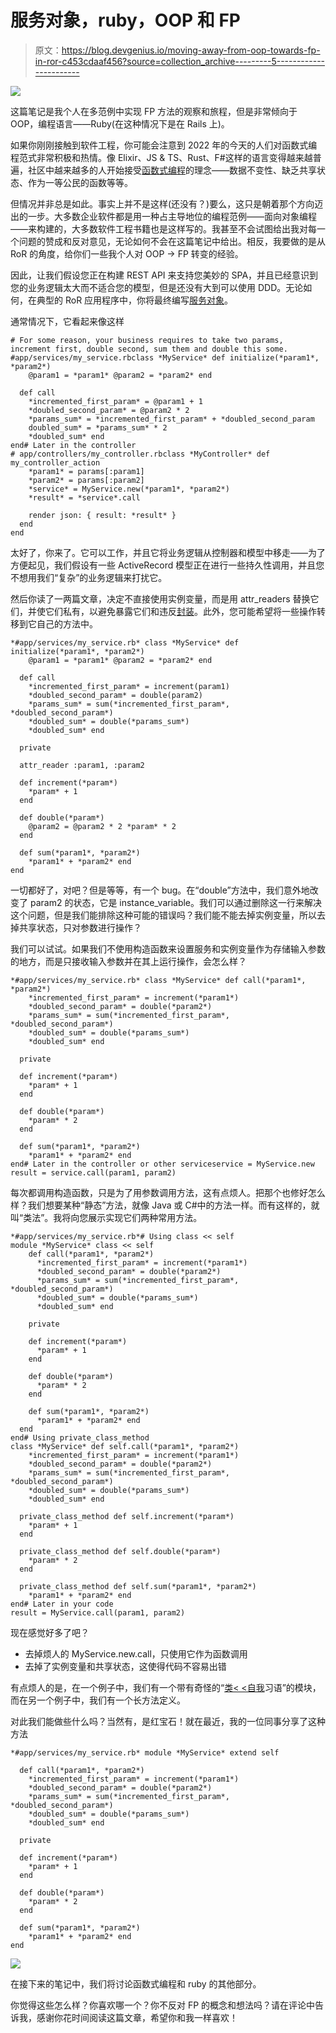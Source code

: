 # 服务对象，ruby，OOP 和 FP

> 原文：<https://blog.devgenius.io/moving-away-from-oop-towards-fp-in-ror-c453cdaaf456?source=collection_archive---------5----------------------->

![](img/bc7ea686a82024c0d7fc20b334572310.png)

这篇笔记是我个人在多范例中实现 FP 方法的观察和旅程，但是非常倾向于 OOP，编程语言——Ruby(在这种情况下是在 Rails 上)。

如果你刚刚接触到软件工程，你可能会注意到 2022 年的今天的人们对函数式编程范式非常积极和热情。像 Elixir、JS & TS、Rust、F#这样的语言变得越来越普遍，社区中越来越多的人开始接受[函数式编程](https://en.wikipedia.org/wiki/Functional_programming)的理念——数据不变性、缺乏共享状态、作为一等公民的函数等等。

但情况并非总是如此。事实上并不是这样(还没有？)要么，这只是朝着那个方向迈出的一步。大多数企业软件都是用一种占主导地位的编程范例——面向对象编程——来构建的，大多数软件工程书籍也是这样写的。我甚至不会试图给出我对每一个问题的赞成和反对意见，无论如何不会在这篇笔记中给出。相反，我要做的是从 RoR 的角度，给你们一些我个人对 OOP -> FP 转变的经验。

因此，让我们假设您正在构建 REST API 来支持您美妙的 SPA，并且已经意识到您的业务逻辑太大而不适合您的模型，但是还没有大到可以使用 DDD。无论如何，在典型的 RoR 应用程序中，你将最终编写[服务对象](https://blog.appsignal.com/2020/06/17/using-service-objects-in-ruby-on-rails.html)。

通常情况下，它看起来像这样

```
# For some reason, your business requires to take two params, increment first, double second, sum them and double this some. #app/services/my_service.rbclass *MyService* def initialize(*param1*, *param2*)
    @param1 = *param1* @param2 = *param2* end

  def call
    *incremented_first_param* = @param1 + 1
    *doubled_second_param* = @param2 * 2
    *params_sum* = *incremented_first_param* + *doubled_second_param
    doubled_sum* = *params_sum* * 2
    *doubled_sum* end
end# Later in the controller
# app/controllers/my_controller.rbclass *MyController* def my_controller_action
    *param1* = params[:param1]
    *param2* = params[:param2]
    *service* = MyService.new(*param1*, *param2*)
    *result* = *service*.call

    render json: { result: *result* }
  end
end
```

太好了，你来了。它可以工作，并且它将业务逻辑从控制器和模型中移走——为了方便起见，我们假设有一些 ActiveRecord 模型正在进行一些持久性调用，并且您不想用我们“复杂”的业务逻辑来打扰它。

然后你读了一两篇文章，决定不直接使用实例变量，而是用 attr_readers 替换它们，并使它们私有，以避免暴露它们和违反[封装](https://en.wikipedia.org/wiki/Encapsulation_(computer_programming))。此外，您可能希望将一些操作转移到它自己的方法中。

```
*#app/services/my_service.rb* class *MyService* def initialize(*param1*, *param2*)
    @param1 = *param1* @param2 = *param2* end

  def call
    *incremented_first_param* = increment(param1)
    *doubled_second_param* = double(param2)
    *params_sum* = sum(*incremented_first_param*, *doubled_second_param*)
    *doubled_sum* = double(*params_sum*)
    *doubled_sum* end

  private

  attr_reader :param1, :param2

  def increment(*param*)
    *param* + 1
  end

  def double(*param*)
    @param2 = @param2 * 2 *param* * 2
  end

  def sum(*param1*, *param2*)
    *param1* + *param2* end
end
```

一切都好了，对吧？但是等等，有一个 bug。在“double”方法中，我们意外地改变了 param2 的状态，它是 instance_variable。我们可以通过删除这一行来解决这个问题，但是我们能排除这种可能的错误吗？我们能不能去掉实例变量，所以去掉共享状态，只对参数进行操作？

我们可以试试。如果我们不使用构造函数来设置服务和实例变量作为存储输入参数的地方，而是只接收输入参数并在其上运行操作，会怎么样？

```
*#app/services/my_service.rb* class *MyService* def call(*param1*, *param2*)
    *incremented_first_param* = increment(*param1*)
    *doubled_second_param* = double(*param2*)
    *params_sum* = sum(*incremented_first_param*, *doubled_second_param*)
    *doubled_sum* = double(*params_sum*)
    *doubled_sum* end

  private

  def increment(*param*)
    *param* + 1
  end

  def double(*param*)
    *param* * 2
  end

  def sum(*param1*, *param2*)
    *param1* + *param2* end
end# Later in the controller or other serviceservice = MyService.new
result = service.call(param1, param2)
```

每次都调用构造函数，只是为了用参数调用方法，这有点烦人。把那个也修好怎么样？我们想要某种“静态”方法，就像 Java 或 C#中的方法一样。而有这样的，就叫“类法”。我将向您展示实现它们两种常用方法。

```
*#app/services/my_service.rb*# Using class << self
module *MyService* class << self
    def call(*param1*, *param2*)
      *incremented_first_param* = increment(*param1*)
      *doubled_second_param* = double(*param2*)
      *params_sum* = sum(*incremented_first_param*, *doubled_second_param*)
      *doubled_sum* = double(*params_sum*)
      *doubled_sum* end

    private

    def increment(*param*)
      *param* + 1
    end

    def double(*param*)
      *param* * 2
    end

    def sum(*param1*, *param2*)
      *param1* + *param2* end
  end
end# Using private_class_method
class *MyService* def self.call(*param1*, *param2*)
    *incremented_first_param* = increment(*param1*)
    *doubled_second_param* = double(*param2*)
    *params_sum* = sum(*incremented_first_param*, *doubled_second_param*)
    *doubled_sum* = double(*params_sum*)
    *doubled_sum* end

  private_class_method def self.increment(*param*)
    *param* + 1
  end

  private_class_method def self.double(*param*)
    *param* * 2
  end

  private_class_method def self.sum(*param1*, *param2*)
    *param1* + *param2* end
end# Later in your code
result = MyService.call(param1, param2)
```

现在感觉好多了吧？

*   去掉烦人的 MyService.new.call，只使用它作为函数调用
*   去掉了实例变量和共享状态，这使得代码不容易出错

有点烦人的是，在一个例子中，我们有一个带有奇怪的“[类< <自我](https://stackoverflow.com/questions/2505067/class-self-idiom-in-ruby)习语”的模块，而在另一个例子中，我们有一个长方法定义。

对此我们能做些什么吗？当然有，是红宝石！就在最近，我的一位同事分享了这种方法

```
*#app/services/my_service.rb* module *MyService* extend self

  def call(*param1*, *param2*)
    *incremented_first_param* = increment(*param1*)
    *doubled_second_param* = double(*param2*)
    *params_sum* = sum(*incremented_first_param*, *doubled_second_param*)
    *doubled_sum* = double(*params_sum*)
    *doubled_sum* end

  private

  def increment(*param*)
    *param* + 1
  end

  def double(*param*)
    *param* * 2
  end

  def sum(*param1*, *param2*)
    *param1* + *param2* end
end
```

![](img/b6afd0441e5a90362dcc9fe5a17644cc.png)

在接下来的笔记中，我们将讨论函数式编程和 ruby 的其他部分。

你觉得这些怎么样？你喜欢哪一个？你不反对 FP 的概念和想法吗？请在评论中告诉我，感谢你花时间阅读这篇文章，希望你和我一样喜欢！
